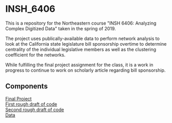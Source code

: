 # INSH_6406
This is a repository for the Northeastern course "INSH 6406: Analyzing Complex Digitized Data" taken in the spring of 2019.

The project uses publically-available data to perform network analysis to look at the California state legislature bill sponsorship overtime to determine centrality of the individual legislative members as well as the clustering coefficient for the networks.

While fulfilling the final project assignment for the class, it is a work in progress to continue to work on scholarly article regarding bill sponsorship.


## Components
[Final Project](https://github.com/Garrettmorrow/INSH_6406/blob/master/INSH_6406_Final_Project_Morrow.ipynb)<br>
[First rough draft of code](https://github.com/Garrettmorrow/INSH_6406/blob/master/INSH_6406_Final_Project_Morrow_Rough1.ipynb)<br>
[Second rough draft of code](https://github.com/Garrettmorrow/INSH_6406/blob/master/INSH_6406_Final_Project_Morrow_Rough2.ipynb)<br>
[Data](https://github.com/Garrettmorrow/INSH_6406/tree/master/Data)
